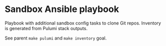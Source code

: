 # Sandbox Ansible playbook

Playbook with additional sandbox config tasks to clone Git repos. Inventory is generated from Pulumi stack outputs. 

See parent `make pulumi` and `make inventory` goal.